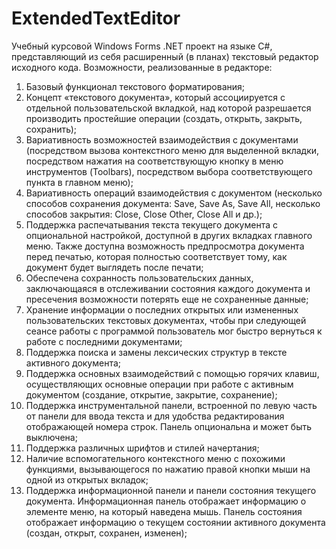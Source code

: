 # ExtendedTextEditor
Учебный курсовой Windows Forms .NET проект на языке C#, представляющий из себя расширенный (в планах) текстовый редактор исходного кода.
Возможности, реализованные в редакторе:
1)	Базовый функционал текстового форматирования;
2)	Концепт «текстового документа», который ассоциируется с отдельной пользовательской вкладкой, над которой разрешается производить простейшие операции (создать, открыть, закрыть, сохранить);
3)	Вариативность возможностей взаимодействия с документами (посредством вызова контекстного меню для выделенной вкладки, посредством нажатия на соответствующую кнопку в меню инструментов (Toolbars), посредством выбора соответствующего пункта в главном меню);
4)	Вариативность операций взаимодействия с документом (несколько способов сохранения документа: Save, Save As, Save All, несколько способов закрытия: Close, Close Other, Close All и др.);
5)	Поддержка распечатывания текста текущего документа с опциональной настройкой, доступной в других вкладках главного меню. Также доступна возможность предпросмотра документа перед печатью, которая полностью соответствует тому, как документ будет выглядеть после печати;
6)	Обеспечена сохранность пользовательских данных, заключающаяся в отслеживании состояния каждого документа и пресечения возможности потерять еще не сохраненные данные;
7)	Хранение информации о последних открытых или измененных пользовательских текстовых документах, чтобы при следующей сеансе работы с программой пользователь мог быстро вернуться к работе с последними документами;
8)	Поддержка поиска и замены лексических структур в тексте активного документа;
9)	Поддержка основных взаимодействий с помощью горячих клавиш, осуществляющих основные операции при работе с активным документом (создание, открытие, закрытие, сохранение);
10)	Поддержка инструментальной панели, встроенной по левую часть от панели для ввода текста и для удобства редактирования отображающей номера строк. Панель опциональна и может быть выключена;
11)	Поддержка различных шрифтов и стилей начертания;
12)	Наличие вспомогательного контекстного меню с похожими функциями, вызывающегося по нажатию правой кнопки мыши на одной из открытых вкладок;
13)	Поддержка информационной панели и панели состояния текущего документа. Информационная панель отображает информацию о элементе меню, на который наведена мышь. Панель состояния отображает информацию о текущем состоянии активного документа (создан, открыт, сохранен, изменен);
